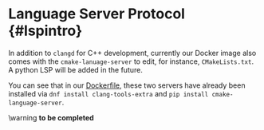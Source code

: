 # Language Server Protocol {#lspintro}
In addition to `clangd` for C++ development, currently our Docker image also comes with
the `cmake-lanuage-server` to edit, for instance, `CMakeLists.txt`.
A python LSP will be added in the future.

You can see that in our [Dockerfile](https://github.com/PUEOCollaboration/pueoBuilder/blob/main/Dockerfile),
these two servers have already been installed via `dnf install clang-tools-extra` and
`pip install cmake-language-server`.

\warning
**to be completed**

